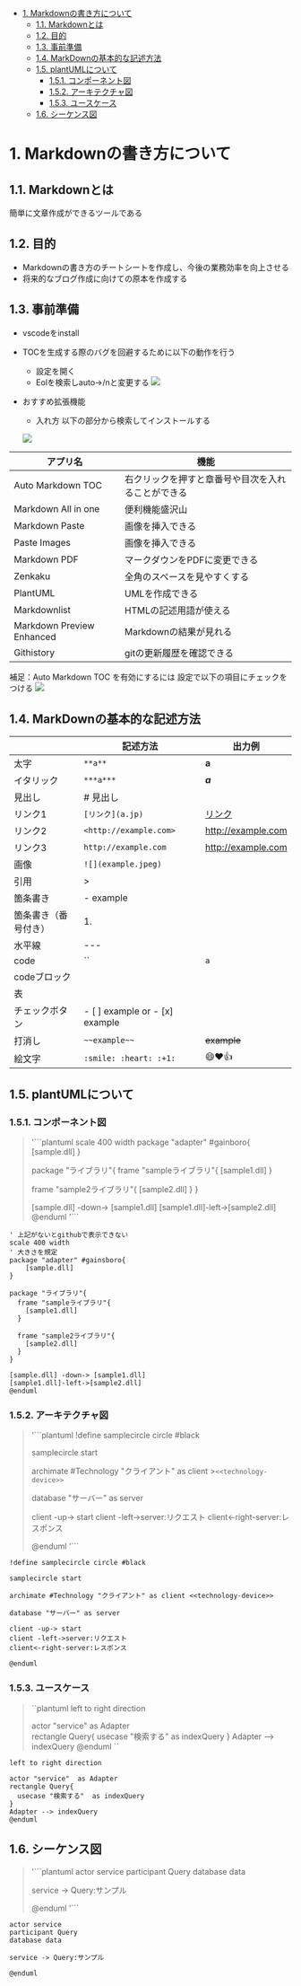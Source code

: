 <!-- TOC -->

- [1. Markdownの書き方について](#1-markdown%E3%81%AE%E6%9B%B8%E3%81%8D%E6%96%B9%E3%81%AB%E3%81%A4%E3%81%84%E3%81%A6)
    - [1.1. Markdownとは](#11-markdown%E3%81%A8%E3%81%AF)
    - [1.2. 目的](#12-%E7%9B%AE%E7%9A%84)
    - [1.3. 事前準備](#13-%E4%BA%8B%E5%89%8D%E6%BA%96%E5%82%99)
    - [1.4. MarkDownの基本的な記述方法](#14-markdown%E3%81%AE%E5%9F%BA%E6%9C%AC%E7%9A%84%E3%81%AA%E8%A8%98%E8%BF%B0%E6%96%B9%E6%B3%95)
    - [1.5. plantUMLについて](#15-plantuml%E3%81%AB%E3%81%A4%E3%81%84%E3%81%A6)
        - [1.5.1. コンポーネント図](#151-%E3%82%B3%E3%83%B3%E3%83%9D%E3%83%BC%E3%83%8D%E3%83%B3%E3%83%88%E5%9B%B3)
        - [1.5.2. アーキテクチャ図](#152-%E3%82%A2%E3%83%BC%E3%82%AD%E3%83%86%E3%82%AF%E3%83%81%E3%83%A3%E5%9B%B3)
        - [1.5.3. ユースケース](#153-%E3%83%A6%E3%83%BC%E3%82%B9%E3%82%B1%E3%83%BC%E3%82%B9)
    - [1.6. シーケンス図](#16-%E3%82%B7%E3%83%BC%E3%82%B1%E3%83%B3%E3%82%B9%E5%9B%B3)

<!-- /TOC -->

# 1. Markdownの書き方について

## 1.1. Markdownとは

簡単に文章作成ができるツールである

## 1.2. 目的

- Markdownの書き方のチートシートを作成し、今後の業務効率を向上させる
- 将来的なブログ作成に向けての原本を作成する

## 1.3. 事前準備

- vscodeをinstall
- TOCを生成する際のバグを回避するために以下の動作を行う
  - 設定を開く
  - Eolを検索しauto→/nと変更する
  ![](images/2021-07-25-11-26-13.png)

- おすすめ拡張機能
  - 入れ方
  以下の部分から検索してインストールする

  ![](images/2021-07-25-11-32-32.png)
  
|アプリ名|機能|
|---|---|
|Auto Markdown TOC|右クリックを押すと章番号や目次を入れることができる|
|Markdown All in one|便利機能盛沢山|
|Markdown Paste|画像を挿入できる|
|Paste Images|画像を挿入できる|
|Markdown PDF|マークダウンをPDFに変更できる|
|Zenkaku|全角のスペースを見やすくする|
|PlantUML|UMLを作成できる|
|Markdownlist|HTMLの記述用語が使える|
|Markdown Preview Enhanced|Markdownの結果が見れる|
|Githistory|gitの更新履歴を確認できる|

補足：Auto Markdown TOC を有効にするには
設定で以下の項目にチェックをつける
![](images/2021-07-25-12-03-22.png)

## 1.4. MarkDownの基本的な記述方法

||記述方法|出力例|
|---|---|---|
|太字|`**a**`|**a**|
|イタリック|`***a***`|***a***|
|見出し|# 見出し||
|リンク1|`[リンク](a.jp)`|[リンク](a.jp)|
|リンク2|`<http://example.com>`|<http://example.com>|
|リンク3|`http://example.com`|http://example.com|
|画像|`![](example.jpeg)`||
|引用|>||
|箇条書き|- example||
|箇条書き（番号付き）|1. ||
|水平線|---||
|code|``|`a`|
|codeブロック|||
|表|||
|チェックボタン|- [ ] example or - [x] example||
|打消し|`~~example~~`|~~example~~|
|絵文字|`:smile: :heart: :+1:`|:smile::heart::+1:|

## 1.5. plantUMLについて

### 1.5.1. コンポーネント図

>'```plantuml
>scale 400 width
>package "adapter" #gainboro{
>    [sample.dll]
>}
>
>package "ライブラリ"{
>  frame "sampleライブラリ"{
>    [sample1.dll]
>  }
>
>  frame "sample2ライブラリ"{
>    [sample2.dll]
>  }
>}
>
>[sample.dll] -down-> [sample1.dll]
>[sample1.dll]-left->[sample2.dll]
>@enduml
>'```

```plantuml
' 上記がないとgithubで表示できない
scale 400 width
' 大きさを規定
package "adapter" #gainsboro{
    [sample.dll]
}

package "ライブラリ"{
  frame "sampleライブラリ"{
    [sample1.dll]
  }

  frame "sample2ライブラリ"{
    [sample2.dll]
  }
}

[sample.dll] -down-> [sample1.dll]
[sample1.dll]-left->[sample2.dll]
@enduml
```

### 1.5.2. アーキテクチャ図

>'```plantuml
>!define samplecircle circle #black
>
>samplecircle start
>
>archimate #Technology "クライアント" as client >`<<technology-device>>`
>
>database "サーバー" as server
>
>client -up-> start
>client -left->server:リクエスト
>client<-right-server:レスポンス
>
>@enduml
>'```

```plantuml
!define samplecircle circle #black

samplecircle start

archimate #Technology "クライアント" as client <<technology-device>>

database "サーバー" as server

client -up-> start
client -left->server:リクエスト
client<-right-server:レスポンス

@enduml
```

### 1.5.3. ユースケース

>``plantuml
>left to right direction
>
>actor "service"  as Adapter  
>rectangle Query{
>  usecase "検索する"  as indexQuery
>} 
>Adapter --> indexQuery
>@enduml
>``

```plantuml
left to right direction 

actor "service"  as Adapter  
rectangle Query{
  usecase "検索する"  as indexQuery
} 
Adapter --> indexQuery
@enduml
```

## 1.6. シーケンス図

>'```plantuml
>actor service
>participant Query
>database data
>
>service -> Query:サンプル
>
>@enduml
>'```

```plantuml
actor service
participant Query
database data

service -> Query:サンプル

@enduml
```
